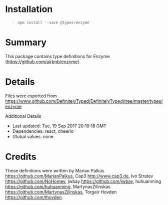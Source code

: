 # Installation
> `npm install --save @types/enzyme`

# Summary
This package contains type definitions for Enzyme (https://github.com/airbnb/enzyme).

# Details
Files were exported from https://www.github.com/DefinitelyTyped/DefinitelyTyped/tree/master/types/enzyme

Additional Details
 * Last updated: Tue, 19 Sep 2017 20:10:18 GMT
 * Dependencies: react, cheerio
 * Global values: none

# Credits
These definitions were written by Marian Palkus <https://github.com/MarianPalkus>, Cap3 <http://www.cap3.de>, Ivo Stratev <https://github.com/NoHomey>, jwbay <https://github.com/jwbay>, huhuanming <https://github.com/huhuanming>, MartynasZilinskas <https://github.com/MartynasZilinskas>, Torgeir Hovden <https://github.com/thovden>.
